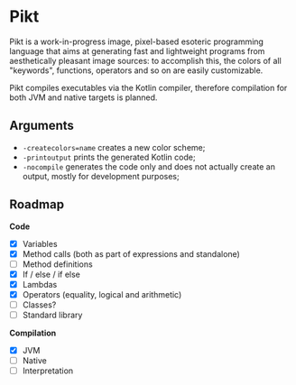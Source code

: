 # Pikt
Pikt is a work-in-progress image, pixel-based esoteric programming language that aims at generating fast and lightweight programs from aesthetically pleasant image sources: to accomplish this, the colors of all "keywords", functions, operators and so on are easily customizable.
  
Pikt compiles executables via the Kotlin compiler, therefore compilation for both JVM and native targets is planned.

## Arguments

- `-createcolors=name` creates a new color scheme;
- `-printoutput` prints the generated Kotlin code;
- `-nocompile` generates the code only and does not actually create an output, mostly for development purposes;

## Roadmap

**Code**
- [x] Variables
- [x] Method calls (both as part of expressions and standalone)
- [ ] Method definitions
- [x] If / else / if else
- [x] Lambdas
- [x] Operators (equality, logical and arithmetic)
- [ ] Classes?
- [ ] Standard library

**Compilation**
- [x] JVM
- [ ] Native
- [ ] Interpretation